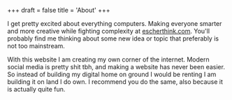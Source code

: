 +++
draft = false
title = 'About'
+++

I get pretty excited about everything computers. Making everyone smarter and more creative while fighting complexity at [escherthink.com](eschertink.com). You'll probably find me thinking about some new idea or topic that preferably is not too mainstream.

With this website I am creating my own corner of the internet. Modern social media is pretty shit tbh, and making a website has never been easier. So instead of building my digital home on ground I would be renting I am building it on land I do own. I recommend you do the same, also because it is actually quite fun.

